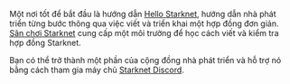 Một nơi tốt để bắt đầu là hướng dẫn [Hello Starknet](https://docs.starknet.io/documentation/), hướng dẫn nhà phát triển từng bước thông qua việc viết và triển khai một hợp đồng đơn giản. [Sân chơi Starknet](https://starknet.io/playground/?lesson=starknet_contract) cung cấp một môi trường để học cách viết và kiểm tra hợp đồng Starknet. 

Bạn có thể trở thành một phần của cộng đồng nhà phát triển và hỗ trợ nó bằng cách tham gia máy chủ [Starknet Discord](https://discord.com/invite/QypNMzkHbc).